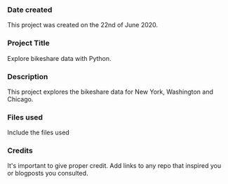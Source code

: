 ### Date created
This project was created on the 22nd of June 2020.

### Project Title
Explore bikeshare data with Python.

### Description
This project explores the bikeshare data for New York, Washington and Chicago.

### Files used
Include the files used

### Credits
It's important to give proper credit. Add links to any repo that inspired you or blogposts you consulted.
